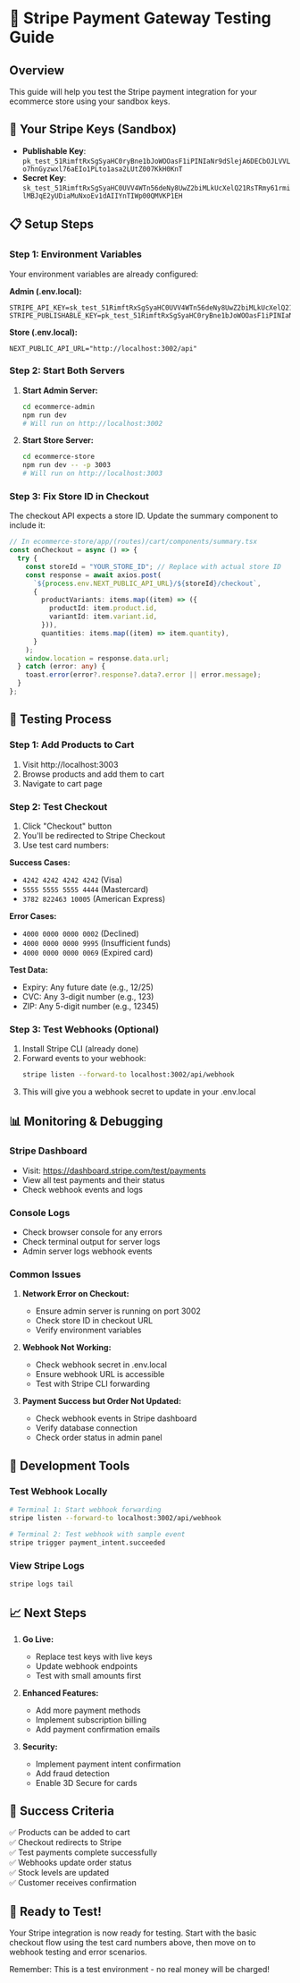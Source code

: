 # 🛒 Stripe Payment Gateway Testing Guide

## Overview
This guide will help you test the Stripe payment integration for your ecommerce store using your sandbox keys.

## 🔑 Your Stripe Keys (Sandbox)
- **Publishable Key**: `pk_test_51RimftRxSgSyaHC0ryBne1bJoWOOasF1iPINIaNr9dSlejA6DECbOJLVVLo7hnGyzwxl76aEIo1PLto1asa2LUtZ007KkH0KnT`
- **Secret Key**: `sk_test_51RimftRxSgSyaHC0UVV4WTn56deNy8UwZ2biMLkUcXelQ21RsTRmy61rmilMBJqE2yUDiaMuNxoEv1dAIIYnTIWp00QMVKP1EH`

## 📋 Setup Steps

### Step 1: Environment Variables
Your environment variables are already configured:

**Admin (.env.local):**
```
STRIPE_API_KEY=sk_test_51RimftRxSgSyaHC0UVV4WTn56deNy8UwZ2biMLkUcXelQ21RsTRmy61rmilMBJqE2yUDiaMuNxoEv1dAIIYnTIWp00QMVKP1EH
STRIPE_PUBLISHABLE_KEY=pk_test_51RimftRxSgSyaHC0ryBne1bJoWOOasF1iPINIaNr9dSlejA6DECbOJLVVLo7hnGyzwxl76aEIo1PLto1asa2LUtZ007KkH0KnT
```

**Store (.env.local):**
```
NEXT_PUBLIC_API_URL="http://localhost:3002/api"
```

### Step 2: Start Both Servers

1. **Start Admin Server:**
   ```bash
   cd ecommerce-admin
   npm run dev
   # Will run on http://localhost:3002
   ```

2. **Start Store Server:**
   ```bash
   cd ecommerce-store  
   npm run dev -- -p 3003
   # Will run on http://localhost:3003
   ```

### Step 3: Fix Store ID in Checkout

The checkout API expects a store ID. Update the summary component to include it:

```typescript
// In ecommerce-store/app/(routes)/cart/components/summary.tsx
const onCheckout = async () => {
  try {
    const storeId = "YOUR_STORE_ID"; // Replace with actual store ID
    const response = await axios.post(
      `${process.env.NEXT_PUBLIC_API_URL}/${storeId}/checkout`,
      {
        productVariants: items.map((item) => ({
          productId: item.product.id,
          variantId: item.variant.id,
        })),
        quantities: items.map((item) => item.quantity),
      }
    );
    window.location = response.data.url;
  } catch (error: any) {
    toast.error(error?.response?.data?.error || error.message);
  }
};
```

## 🧪 Testing Process

### Step 1: Add Products to Cart
1. Visit http://localhost:3003
2. Browse products and add them to cart
3. Navigate to cart page

### Step 2: Test Checkout
1. Click "Checkout" button
2. You'll be redirected to Stripe Checkout
3. Use test card numbers:

**Success Cases:**
- `4242 4242 4242 4242` (Visa)
- `5555 5555 5555 4444` (Mastercard)
- `3782 822463 10005` (American Express)

**Error Cases:**
- `4000 0000 0000 0002` (Declined)
- `4000 0000 0000 9995` (Insufficient funds)
- `4000 0000 0000 0069` (Expired card)

**Test Data:**
- Expiry: Any future date (e.g., 12/25)
- CVC: Any 3-digit number (e.g., 123)
- ZIP: Any 5-digit number (e.g., 12345)

### Step 3: Test Webhooks (Optional)
1. Install Stripe CLI (already done)
2. Forward events to your webhook:
   ```bash
   stripe listen --forward-to localhost:3002/api/webhook
   ```
3. This will give you a webhook secret to update in your .env.local

## 📊 Monitoring & Debugging

### Stripe Dashboard
- Visit: https://dashboard.stripe.com/test/payments
- View all test payments and their status
- Check webhook events and logs

### Console Logs
- Check browser console for any errors
- Check terminal output for server logs
- Admin server logs webhook events

### Common Issues

1. **Network Error on Checkout:**
   - Ensure admin server is running on port 3002
   - Check store ID in checkout URL
   - Verify environment variables

2. **Webhook Not Working:**
   - Check webhook secret in .env.local
   - Ensure webhook URL is accessible
   - Test with Stripe CLI forwarding

3. **Payment Success but Order Not Updated:**
   - Check webhook events in Stripe dashboard
   - Verify database connection
   - Check order status in admin panel

## 🔧 Development Tools

### Test Webhook Locally
```bash
# Terminal 1: Start webhook forwarding
stripe listen --forward-to localhost:3002/api/webhook

# Terminal 2: Test webhook with sample event
stripe trigger payment_intent.succeeded
```

### View Stripe Logs
```bash
stripe logs tail
```

## 📈 Next Steps

1. **Go Live:**
   - Replace test keys with live keys
   - Update webhook endpoints
   - Test with small amounts first

2. **Enhanced Features:**
   - Add more payment methods
   - Implement subscription billing
   - Add payment confirmation emails

3. **Security:**
   - Implement payment intent confirmation
   - Add fraud detection
   - Enable 3D Secure for cards

## 🎯 Success Criteria

✅ Products can be added to cart  
✅ Checkout redirects to Stripe  
✅ Test payments complete successfully  
✅ Webhooks update order status  
✅ Stock levels are updated  
✅ Customer receives confirmation  

## 🚀 Ready to Test!

Your Stripe integration is now ready for testing. Start with the basic checkout flow using the test card numbers above, then move on to webhook testing and error scenarios.

Remember: This is a test environment - no real money will be charged!
